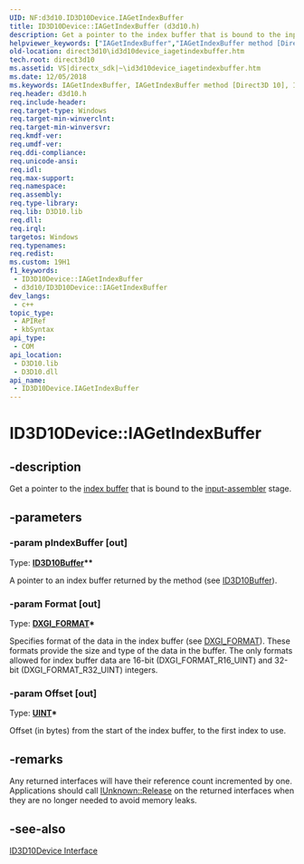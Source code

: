 ```yaml
---
UID: NF:d3d10.ID3D10Device.IAGetIndexBuffer
title: ID3D10Device::IAGetIndexBuffer (d3d10.h)
description: Get a pointer to the index buffer that is bound to the input-assembler stage.
helpviewer_keywords: ["IAGetIndexBuffer","IAGetIndexBuffer method [Direct3D 10]","IAGetIndexBuffer method [Direct3D 10]","ID3D10Device interface","ID3D10Device interface [Direct3D 10]","IAGetIndexBuffer method","ID3D10Device.IAGetIndexBuffer","ID3D10Device::IAGetIndexBuffer","d3d10/ID3D10Device::IAGetIndexBuffer","direct3d10.id3d10device_iagetindexbuffer","ed98b873-1411-e17d-aa80-9545533db76a"]
old-location: direct3d10\id3d10device_iagetindexbuffer.htm
tech.root: direct3d10
ms.assetid: VS|directx_sdk|~\id3d10device_iagetindexbuffer.htm
ms.date: 12/05/2018
ms.keywords: IAGetIndexBuffer, IAGetIndexBuffer method [Direct3D 10], IAGetIndexBuffer method [Direct3D 10],ID3D10Device interface, ID3D10Device interface [Direct3D 10],IAGetIndexBuffer method, ID3D10Device.IAGetIndexBuffer, ID3D10Device::IAGetIndexBuffer, d3d10/ID3D10Device::IAGetIndexBuffer, direct3d10.id3d10device_iagetindexbuffer, ed98b873-1411-e17d-aa80-9545533db76a
req.header: d3d10.h
req.include-header: 
req.target-type: Windows
req.target-min-winverclnt: 
req.target-min-winversvr: 
req.kmdf-ver: 
req.umdf-ver: 
req.ddi-compliance: 
req.unicode-ansi: 
req.idl: 
req.max-support: 
req.namespace: 
req.assembly: 
req.type-library: 
req.lib: D3D10.lib
req.dll: 
req.irql: 
targetos: Windows
req.typenames: 
req.redist: 
ms.custom: 19H1
f1_keywords:
 - ID3D10Device::IAGetIndexBuffer
 - d3d10/ID3D10Device::IAGetIndexBuffer
dev_langs:
 - c++
topic_type:
 - APIRef
 - kbSyntax
api_type:
 - COM
api_location:
 - D3D10.lib
 - D3D10.dll
api_name:
 - ID3D10Device.IAGetIndexBuffer
---
```


# ID3D10Device::IAGetIndexBuffer


## -description

Get a pointer to the <a href="https://docs.microsoft.com/windows/desktop/direct3d10/d3d10-graphics-programming-guide-resources-types">index buffer</a> that is bound to the <a href="https://docs.microsoft.com/windows/desktop/direct3d11/d3d10-graphics-programming-guide-input-assembler-stage">input-assembler</a> stage.

## -parameters

### -param pIndexBuffer [out]

Type: <b><a href="https://docs.microsoft.com/windows/desktop/api/d3d10/nn-d3d10-id3d10buffer">ID3D10Buffer</a>**</b>

A pointer to an index buffer returned by the method (see <a href="https://docs.microsoft.com/windows/desktop/api/d3d10/nn-d3d10-id3d10buffer">ID3D10Buffer</a>).

### -param Format [out]

Type: <b><a href="https://docs.microsoft.com/windows/desktop/api/dxgiformat/ne-dxgiformat-dxgi_format">DXGI_FORMAT</a>*</b>

Specifies format of the data in the index buffer (see <a href="https://docs.microsoft.com/windows/desktop/api/dxgiformat/ne-dxgiformat-dxgi_format">DXGI_FORMAT</a>). These formats provide the size and type of the data in the buffer. The only formats allowed for index buffer data are 16-bit (DXGI_FORMAT_R16_UINT) and 32-bit (DXGI_FORMAT_R32_UINT) integers.

### -param Offset [out]

Type: <b><a href="https://docs.microsoft.com/windows/desktop/WinProg/windows-data-types">UINT</a>*</b>

Offset (in bytes) from the start of the index buffer, to the first index to use.

## -remarks

Any returned interfaces will have their reference count incremented by one. Applications should call <a href="https://docs.microsoft.com/windows/desktop/api/unknwn/nf-unknwn-iunknown-release">IUnknown::Release</a> on the returned interfaces when they are no longer needed to avoid memory leaks.

## -see-also

<a href="https://docs.microsoft.com/windows/desktop/api/d3d10/nn-d3d10-id3d10device">ID3D10Device Interface</a>

